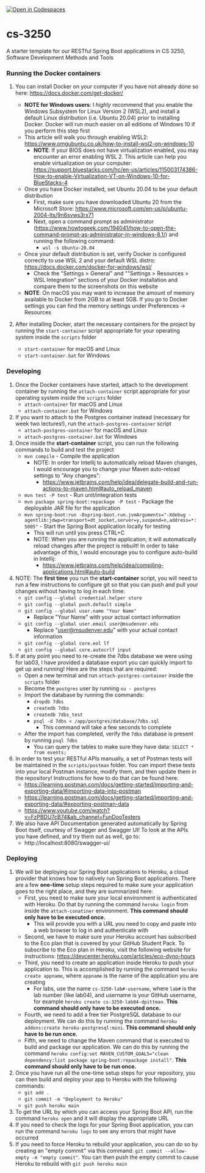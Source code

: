 [![Open in Codespaces](https://classroom.github.com/assets/launch-codespace-f4981d0f882b2a3f0472912d15f9806d57e124e0fc890972558857b51b24a6f9.svg)](https://classroom.github.com/open-in-codespaces?assignment_repo_id=10397504)
# cs-3250
A starter template for our RESTful Spring Boot applications in CS 3250, Software Development Methods and Tools

### Running the Docker containers
1. You can install Docker on your computer if you have not already done so here: https://docs.docker.com/get-docker/
   * **NOTE for Windows users**: I *highly* recommend that you enable the Windows Subsystem for Linux Version 2 (WSL2), and install a default Linux distribution (i.e. Ubuntu 20.04) prior to installing Docker. Docker will run much easier on all editions of Windows 10 if you perform this step first
   * This article will walk you through enabling WSL2: https://www.omgubuntu.co.uk/how-to-install-wsl2-on-windows-10
      - **NOTE**: If your BIOS does not have virtualization enabled, you may encounter an error enabling WSL 2. This article can help you enable virtualization on your computer: https://support.bluestacks.com/hc/en-us/articles/115003174386-How-to-enable-Virtualization-VT-on-Windows-10-for-BlueStacks-4
   * Once you have Docker installed, set Ubuntu 20.04 to be your default distribution
      - First, make sure you have downloaded Ubuntu 20 from the Microsoft Store: https://www.microsoft.com/en-us/p/ubuntu-2004-lts/9n6svws3rx71
      - Next, open a command prompt as administrator (https://www.howtogeek.com/194041/how-to-open-the-command-prompt-as-administrator-in-windows-8.1/) and running the following command:
         - `wsl -s Ubuntu-20.04`
   * Once your default distribution is set, verify Docker is configured correctly to use WSL 2 and your default WSL distro: https://docs.docker.com/docker-for-windows/wsl/
      - Check the "Settings > General" and ""Settings > Resources > WSL Integration" sections of your Docker installation and compare them to the screenshots on this website
   * **NOTE**: On macOS you may want to increase the amount of memory available to Docker from 2GB to at least 5GB. If you go to Docker settings you can find the memory settings under Preferences -> Resources

2. After installing Docker, start the necessary containers for the project by running the `start-container` script appropriate for your operating system inside the `scripts` folder
   - `start-container` for macOS and Linux
   - `start-container.bat` for Windows

### Developing

1. Once the Docker containers have started, attach to the development container by running the `attach-container` script appropriate for your operating system inside the `scripts` folder
   - `attach-container` for macOS and Linux
   - `attach-container.bat` for Windows
2. If you want to attach to the Postgres container instead (necessary for week two lectures!), run the `attach-postgres-container` script
   - `attach-postgres-container` for macOS and Linux
   - `attach-postgres-container.bat` for Windows
3. Once inside the **start-container** script, you can run the following commands to build and test the project
   - `mvn compile` - Compile the application
      - NOTE: In order for Intellij to automatically reload Maven changes, I would encourage you to change your Maven auto-reload settings to "Any changes":
         - https://www.jetbrains.com/help/idea/delegate-build-and-run-actions-to-maven.html#auto_reload_maven
   - `mvn test -P test` - Run unit/integration tests
   - `mvn package spring-boot:repackage -P test` - Package the deployable JAR file for the application
   - `mvn spring-boot:run -Dspring-boot.run.jvmArguments="-Xdebug -agentlib:jdwp=transport=dt_socket,server=y,suspend=n,address=*:5005"` - Start the Spring Boot application locally for testing
      - This will run until you press CTRL+C
      - NOTE: When you are running the application, it will automatically reload changes after the project is rebuilt! In order to take advantage of this, I would encourage you to configure auto-build in Intellij:
         - https://www.jetbrains.com/help/idea/compiling-applications.html#auto-build
4. NOTE: The **first time** you run the **start-container** script, you will need to run a few instructions to configure git so that you can push and pull your changes without having to log in each time:
   - `git config --global credential.helper store`
   - `git config --global push.default simple`
   - `git config --global user.name "Your Name"`
      - Replace "Your Name" with your actual contact information
   - `git config --global user.email user@msudenver.edu`
      - Replace "user@msudenver.edu" with your actual contact information
   - `git config --global core.eol lf`
   - `git config --global core.autocrlf input`
5. If at any point you need to re-create the 7dbs database we were using for lab03, I have provided a database export you can quickly import to get up and running! Here are the steps that are required:
   - Open a new terminal and run `attach-postgres-container` inside the `scripts` folder
   - Become the `postgres` user by running `su - postgres`
   - Import the database by running the commands:
      - `dropdb 7dbs`
      - `createdb 7dbs`
      - `createdb 7dbs_test`
      - `psql -d 7dbs < /app/postgres/database/7dbs.sql`
         - This command will take a few seconds to complete
   - After the import has completed, verify the `7dbs` database is present by running `psql 7dbs`
      - You can query the tables to make sure they have data: `SELECT * from events;`
6. In order to test your RESTful APIs manually, a set of Postman tests will be maintained in the `scripts/postman` folder. You can import these tests into your local Postman instance, modify them, and then update them in the repository! Instructions for how to do that can be found here:
   - https://learning.postman.com/docs/getting-started/importing-and-exporting-data/#importing-data-into-postman
   - https://learning.postman.com/docs/getting-started/importing-and-exporting-data/#exporting-postman-data
   - https://www.youtube.com/watch?v=FzPBDU7cB74&ab_channel=FunDooTesters
7. We also have API Documentation generated automatically by Spring Boot itself, courtesy of Swagger and Swagger UI! To look at the APIs you have defined, and try them out as well, go to:
   - http://localhost:8080/swagger-ui/

### Deploying

1. We will be deploying our Spring Boot applications to Heroku, a cloud provider that knows how to natively run Spring Boot applications. There are a few **one-time** setup steps required to make sure your application goes to the right place, and they are summarized here:
   - First, you need to make sure your local environment is authenticated with Heroku. Do that by running the command `heroku login` from inside the `attach-conatiner` environment. **This command should only have to be executed once.**
      - This will provide you with a URL you need to copy and paste into a web browser to log in and authenticate with
   - Second, we have to make sure your Heroku account has subscribed to the Eco plan that is covered by your GitHub Student Pack. To subscribe to the Eco plan in Heroku, visit the following website for instructions: https://devcenter.heroku.com/articles/eco-dyno-hours
   - Third, you need to create an application inside Heroku to push your application to. This is accomplished by running the command `heroku create appname`, where `appname` is the name of the application you are creating
      - For labs, use the name `cs-3250-lab#-username`, where `lab#` is the lab number (like lab04), and username is your GitHub username, for example `heroku create cs-3250-lab04-dpittman`. **This command should only have to be executed once.**
   - Fourth, we need to add a free tier PostgreSQL database to our deployment. We can do this by running the command `heroku addons:create heroku-postgresql:mini`. **This command should only have to be run once.**
   - Fifth, we need to change the Maven command that is executed to build and package our application. We can do this by running the command `heroku config:set MAVEN_CUSTOM_GOALS="clean dependency:list package spring-boot:repackage install"`. **This command should only have to be run once.**
2. Once you have run all the one-time setup steps for your repository, you can then build and deploy your app to Heroku with the following commands:
   - `git add .`
   - `git commit -m "Deployment to Heroku"`
   - `git push heroku main`
3. To get the URL by which you can access your Spring Boot API, run the command `heroku open` and it will display the appropriate URL
4. If you need to check the logs for your Spring Boot application, you can run the command `heroku logs` to see any errors that might have occurred
5. If you need to force Heroku to rebuild your application, you can do so by creating an "empty commit" via this command: `git commit --allow-empty -m "empty commit"`. You can then push the empty commit to cause Heroku to rebuild with `git push heroku main`
